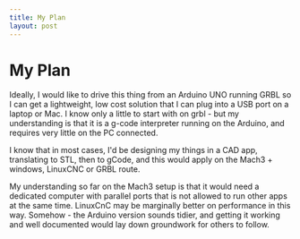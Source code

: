 ```yaml
---
title: My Plan
layout: post
---
```

My Plan
=======

Ideally, I would like to drive this thing from an Arduino UNO running GRBL so I can get a lightweight, low cost solution that I can plug into a USB port on a laptop or Mac. I know only a little to start with on grbl - but my understanding is that it is a g-code interpreter running on the Arduino, and requires very little on the PC connected. 

I know that in most cases, I'd be designing my things in a CAD app, translating to STL, then to gCode, and this would apply on the Mach3 + windows, LinuxCNC or GRBL route.

My understanding so far on the Mach3 setup is that it would need a dedicated computer with parallel ports that is not allowed to run other apps at the same time. LinuxCnC may be marginally better on performance in this way. Somehow - the Arduino version sounds tidier, and getting it working and well documented would lay down groundwork for others to follow.
